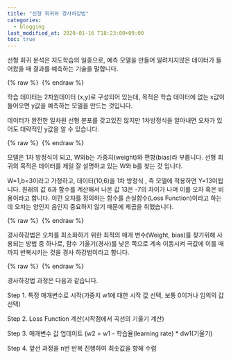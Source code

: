 ```yaml
---
title: "선형 회귀와 경사하강법"
categories: 
  - blogging
last_modified_at: 2020-01-16 T18:23:00+09:00
toc: true
---
```

선형 회귀 분석은 지도학습의 일종으로, 예측 모델을 만들어 
알려지지않은 데이터가 들어왔을 때 결과를 예측하는 기술을 말합니다.

{% raw %} <img src="https://github.com/do-bby/Machine-Learning/tree/master/assets/img/LR.png" alt=""> {% endraw %}


학습 데이터는 2차원데이터 (x,y)로 구성되어 있는데,
목적은 학습 데이터에 없는 x값이 들어오면 y값을 예측하는 모델을 만드는 것입니다.

데이터가 완전한 일차원 선형 분포를 갖고있진 않지만
1차방정식을 알아내면 오차가 있어도 대략적인 y값을 알 수 있습니다.

{% raw %} <img src="https://github.com/do-bby/Machine-Learning/tree/master/assets/img/LR2.png" alt=""> {% endraw %}


모델은 1차 방정식이 되고,
W와b는 가중치(weight)와 편향(bias)라 부릅니다.
선형 회귀의 목적은 데이터를 제일 잘 설명하고 있는 W와 b를 찾는 것 입니다.

W=1,b=3이라고 가정하고, 데이터(10,6)을 1차 방정식 , 즉 모델에 적용하면 Y=13이됩니다.
원래의 값 6과 함수를 계산해서 나온 값 13은 -7의 차이가 나며 이를 오차 혹은 비용이라고 합니다.
이런 오차를 정의하는 함수를 손실함수(Loss Function)이라고 하는데 
오차는 양인지 음인지 중요하지 않기 때문에 제곱을 취했습니다.

{% raw %} <img src="https://github.com/do-bby/Machine-Learning/tree/master/assets/img/GD.png" alt=""> {% endraw %}

경사하강법은 오차를 최소화하기 위한 최적의 매개 변수(Weight, bias)를 찾기위해 사용되는 방법 중 하나로,
함수 기울기(경사)를 낮은 쪽으로 계속 이동시켜 극값에 이를 때까지 반복시키는 것을 경사 하강법이라고 합니다.

{% raw %} <img src="https://github.com/do-bby/Machine-Learning/tree/master/assets/img/GD2.png" alt=""> {% endraw %}

경사하강법 과정은 다음과 같습니다.


Step 1. 특정 매개변수로 시작(가중치 w1에 대한 시작 값 선택, 보통 0이거나 임의의 값 선택)

Step 2. Loss Function 계산(시작점에서 곡선의 기울기 계산)

Step 3. 매개변수 값 업데이트 (w2 = w1 - 학습율(learning rate) * dw1(기울기)

Step 4. 앞선 과정을 n번 반복 진행하여 최솟값을 향해 수렴